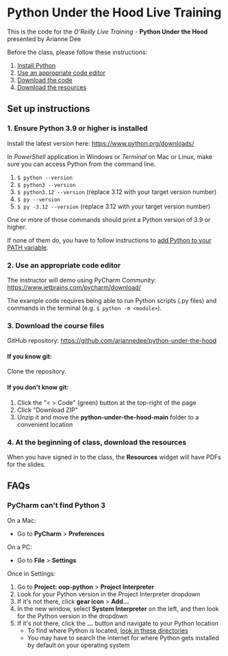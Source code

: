 # Python Under the Hood Live Training

This is the code for the *O'Reilly Live Training* - **Python Under the Hood** presented by Arianne Dee

Before the class, please follow these instructions:
1. [Install Python](#1-ensure-python-39-or-higher-is-installed)
1. [Use an appropriate code editor](#2-use-an-appropriate-code-editor)
1. [Download the code](#3-download-the-course-files)
5. [Download the resources](#4-at-the-beginning-of-class-download-the-resources)

## Set up instructions
### 1. Ensure Python 3.9 or higher is installed
Install the latest version here: https://www.python.org/downloads/

In *PowerShell* application in Windows or *Terminal* on Mac or Linux,
make sure you can access Python from the command line.

1. `$ python --version`
1. `$ python3 --version`
1. `$ python3.12 --version` (replace 3.12 with your target version number)
1. `$ py --version`
1. `$ py -3.12 --version` (replace 3.12 with your target version number)

One or more of those commands should print 
a Python version of 3.9 or higher.
 
If none of them do, you have to follow instructions to
[add Python to your PATH variable](docs/WINSETPATH.md).

### 2. Use an appropriate code editor
The instructor will demo using PyCharm Community: https://www.jetbrains.com/pycharm/download/

The example code requires being able to run Python scripts (.py files)
and commands in the terminal (e.g. `$ python -m <module>`).

### 3. Download the course files
GitHub repository: https://github.com/ariannedee/python-under-the-hood

#### If you know git:
Clone the repository.

#### If you don't know git:
1. Click the "< > Code" (green) button at the top-right of the page
2. Click "Download ZIP"
3. Unzip it and move the **python-under-the-hood-main** folder to a convenient location

### 4. At the beginning of class, download the resources
When you have signed in to the class,
the **Resources** widget will have PDFs for the slides.

## FAQs

### PyCharm can't find Python 3

On a Mac:
- Go to **PyCharm** > **Preferences**

On a PC:
- Go to **File** > **Settings**

Once in Settings:
1. Go to **Project: oop-python** > **Project Interpreter**
1. Look for your Python version in the Project Interpreter dropdown
1. If it's not there, click **gear icon** > **Add...**
1. In the new window, select **System Interpreter** on the left, and then look for the Python version in the dropdown
1. If it's not there, click the **...** button and navigate to your Python location
   - To find where Python is located, [look in these directories](docs/PATH_LOCATIONS.md)
   - You may have to search the internet for where Python gets installed by default on your operating system
